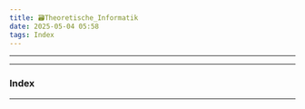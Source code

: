 ```yaml
---
title: 🗃️Theoretische_Informatik
date: 2025-05-04 05:58
tags: Index
--- 
```


---

---

### Index

---
 
